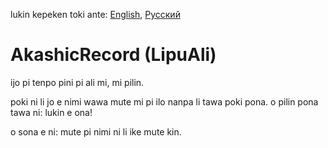 lukin kepeken toki ante: [English](../master/README.md "View in English"), [Русский](../master/README.ru_ru.md "Смотреть на русском")

# AkashicRecord (LipuAli)
ijo pi tenpo pini pi ali mi, mi pilin.

poki ni li jo e nimi wawa mute mi pi ilo nanpa li tawa poki pona. o pilin pona tawa ni: lukin e ona!

o sona e ni: mute pi nimi ni li ike mute kin.
